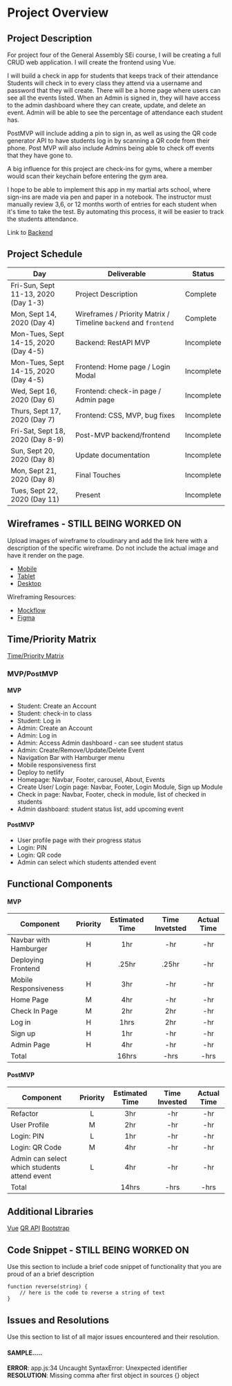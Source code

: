 # Project Overview

## Project Description

For project four of the General Assembly SEi course, I will be creating a full CRUD web application. I will create the frontend using Vue.

I will build a check in app for students that keeps track of their attendance  Students will check in to every class they attend via a username and password that they will create. There will be a home page where users can see all the events listed. When an Admin is signed in, they will have access to the admin dashboard where they can create, update, and delete an event. Admin will be able to see the percentage of attendance each student has. 

PostMVP will include adding a pin to sign in, as well as using the QR code generator API to have students log in by scanning a QR code from their phone. Post MVP will also include Admins being able to check off events that they have gone to.

A big influence for this project are check-ins for gyms, where a member would scan their keychain before entering the gym area.
 
I hope to be able to implement this app in my martial arts school, where sign-ins are made via pen and paper in a notebook. The instructor must manually review 3,6, or 12 months worth of entries for each student when it's time to take the test. By automating this process, it will be easier to track the students attendance.

Link to [Backend](https://github.com/RosmaryFC/p4backend)

## Project Schedule

|  Day | Deliverable | Status
|---|---| ---|
|Fri-Sun, Sept 11-13, 2020 (Day 1-3)  | Project Description | Complete
|Mon, Sept 14, 2020 (Day 4)           | Wireframes / Priority Matrix / Timeline `backend` and `frontend`| Complete
|Mon-Tues, Sept 14-15, 2020 (Day 4-5) | Backend: RestAPI MVP| Incomplete
|Mon-Tues, Sept 14-15, 2020 (Day 4-5) | Frontend: Home page / Login Modal | Incomplete
|Wed, Sept 16, 2020 (Day 6)           | Frontend: check-in page / Admin page| Incomplete
|Thurs, Sept 17, 2020 (Day 7)         | Frontend: CSS, MVP, bug fixes | Incomplete
|Fri-Sat, Sept 18, 2020 (Day 8-9)     | Post-MVP backend/frontend | Incomplete
|Sun, Sept 20, 2020 (Day 8)           | Update documentation | Incomplete
|Mon, Sept 21, 2020 (Day 8)           | Final Touches| Incomplete
|Tues, Sept 22, 2020 (Day 11)         | Present | Incomplete


## Wireframes - STILL BEING WORKED ON
Upload images of wireframe to cloudinary and add the link here with a description of the specific wireframe. Do not include the actual image and have it render on the page.  

- [Mobile](https://git.generalassemb.ly/SEIR-629/project-1-portfolio/blob/master/readme-assets/mobile.png)
- [Tablet](https://git.generalassemb.ly/SEIR-629/project-1-portfolio/blob/master/readme-assets/nav-highlight.gif)
- [Desktop](https://git.generalassemb.ly/SEIR-629/project-1-portfolio/blob/master/readme-assets/desktop.png)

Wireframing Resources:

- [Mockflow](https://mockflow.com/app/#Wireframe)
- [Figma](https://www.figma.com/)


## Time/Priority Matrix

[Time/Priority Matrix](https://res.cloudinary.com/rosefc/image/upload/v1600115746/project%204/frontend_time_priority_matrix.png)

### MVP/PostMVP 

#### MVP 

- Student: Create an Account
- Student: check-in to class
- Student: Log in
- Admin: Create an Account
- Admin: Log in
- Admin: Access Admin dashboard - can see student status
- Admin: Create/Remove/Update/Delete Event
- Navigation Bar with Hamburger menu
- Mobile responsiveness first
- Deploy to netlify
- Homepage: Navbar, Footer, carousel, About, Events
- Create User/ Login page: Navbar, Footer, Login Module, Sign up Module
- Check in page: Navbar, Footer, check in module, list of checked in students
- Admin dashboard: student status list, add upcoming event

#### PostMVP 

- User profile page with their progress status
- Login: PIN
- Login: QR code
- Admin can select which students attended event 

## Functional Components 

#### MVP
| Component | Priority | Estimated Time | Time Invetsted | Actual Time |
| --- | :---: |  :---: | :---: | :---: |
| Navbar with Hamburger       | H | 1hr | -hr | -hr|
| Deploying Frontend          | H | .25hr | .25hr | -hr|
| Mobile Responsiveness       | H | 3hr | -hr | -hr|
| Home Page                   | M | 4hr| -hr | -hr |
| Check In Page               | M | 2hr | 2hr | -hr|
| Log in                      | H | 1hrs| 2hr | -hr |
| Sign up                     | H | 1hr | -hr | -hr|
| Admin Page                  | H | 4hr | -hr | -hr|
| Total                       |   | 16hrs| -hrs | -hrs |

#### PostMVP
| Component | Priority | Estimated Time | Time Invested | Actual Time |
| --- | :---: |  :---: | :---: | :---: |
| Refactor                                     | L | 3hr | -hr | -hr|
| User Profile                                 | M | 2hr | -hr | -hr|
| Login: PIN                                   | L | 1hr | -hr | -hr|
| Login: QR Code                               | M | 4hr | -hr | -hr|
| Admin can select which students attend event | L | 4hr | -hr | -hr|
| Total                                        |   | 14hrs| -hrs | -hrs |

## Additional Libraries 
[Vue](https://vuejs.org/)
[QR API](https://www.qr-code-generator.com/qr-code-api/)
[Bootstrap](https://getbootstrap.com/)

## Code Snippet - STILL BEING WORKED ON

Use this section to include a brief code snippet of functionality that you are proud of an a brief description  

```
function reverse(string) {
	// here is the code to reverse a string of text
}
```

## Issues and Resolutions
 Use this section to list of all major issues encountered and their resolution.

#### SAMPLE.....
**ERROR**: app.js:34 Uncaught SyntaxError: Unexpected identifier                                
**RESOLUTION**: Missing comma after first object in sources {} object

